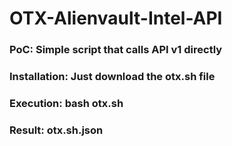 # OTX-Alienvault-Intel-API
### PoC: Simple script that calls API v1 directly
### Installation: Just download the otx.sh file
### Execution: bash otx.sh
### Result: otx.sh.json
